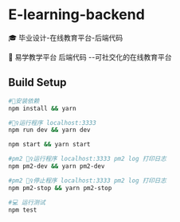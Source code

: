 # E-learning-backend

🎓 毕业设计-在线教育平台-后端代码

🏫 易学教学平台 后端代码 --可社交化的在线教育平台

## Build Setup

``` bash
#🔧安装依赖
npm install && yarn

#🏃‍♀️运行程序 localhost:3333
npm run dev && yarn dev

npm start && yarn start

#pm2 🏃‍♀️运行程序 localhost:3333 pm2 log 打印日志
npm pm2-dev && yarn pm2-dev

#pm2 🙅‍♀️停止程序 localhost:3333 pm2 log 打印日志
npm pm2-stop && yarn pm2-stop

#💻 运行测试
npm test

```